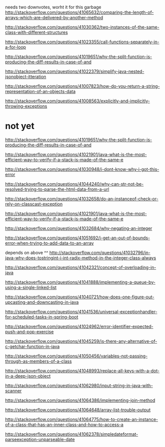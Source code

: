 needs two downvotes, worht it for this garbage http://stackoverflow.com/questions/41065632/comparing-the-length-of-arrays-which-are-delivered-by-another-method

http://stackoverflow.com/questions/41030362/two-instances-of-the-same-class-with-different-structures

http://stackoverflow.com/questions/41023355/call-functions-separately-in-a-for-loop

http://stackoverflow.com/questions/41019651/why-the-split-function-is-producing-the-diff-results-in-case-of-and

http://stackoverflow.com/questions/41022379/simplify-java-nested-jsonobject-itteration

http://stackoverflow.com/questions/41007823/how-do-you-return-a-string-representation-of-an-objects-data

http://stackoverflow.com/questions/41008563/explicitly-and-implicitly-throwing-exceptions


not yet
====

http://stackoverflow.com/questions/41019651/why-the-split-function-is-producing-the-diff-results-in-case-of-and

http://stackoverflow.com/questions/41021901/java-what-is-the-most-efficient-way-to-verify-if-a-stack-is-made-of-the-same-e

http://stackoverflow.com/questions/41030948/i-dont-know-why-i-got-this-error

http://stackoverflow.com/questions/41044240/why-can-str-not-be-resolved-trying-to-parse-the-html-data-from-a-url

http://stackoverflow.com/questions/41032658/do-an-instanceof-check-or-rely-on-classcast-exception

http://stackoverflow.com/questions/41021901/java-what-is-the-most-efficient-way-to-verify-if-a-stack-is-made-of-the-same-e

http://stackoverflow.com/questions/41032684/why-negating-an-integer

http://stackoverflow.com/questions/41051692/i-get-an-out-of-bounds-error-when-trying-to-add-data-to-an-array

depends on above ^^ http://stackoverflow.com/questions/41032796/in-java-why-does-tostringint-i-int-radix-method-in-the-integer-class-always

http://stackoverflow.com/questions/41042321/concept-of-overloading-in-java

http://stackoverflow.com/questions/41041888/implementing-a-queue-by-using-a-single-linked-list

http://stackoverflow.com/questions/41040721/how-does-one-figure-out-upcasting-and-downcasting-in-java

http://stackoverflow.com/questions/41041536/universal-exceptionhandler-for-scheduled-tasks-in-spring-boot

http://stackoverflow.com/questions/41024962/error-identifier-expected-push-and-pop-exercise

http://stackoverflow.com/questions/41045259/is-there-any-alternative-of-c-getchar-function-in-java

http://stackoverflow.com/questions/41050456/variables-not-passing-through-as-members-of-a-class

http://stackoverflow.com/questions/41048993/replace-all-keys-with-a-dot-in-a-deep-json-object

http://stackoverflow.com/questions/41062980/input-string-in-java-with-scanner

http://stackoverflow.com/questions/41064386/implementing-join-method

http://stackoverflow.com/questions/41064648/array-list-trouble-output

http://stackoverflow.com/questions/41064775/how-to-create-an-instance-of-a-class-that-has-an-inner-class-and-how-to-access-a

http://stackoverflow.com/questions/41062378/simpledateformat-parseexception-unparseable-date
